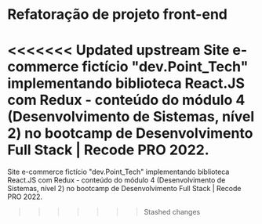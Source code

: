 # Refatoração de projeto front-end #
<<<<<<< Updated upstream
Site e-commerce fictício "dev.Point_Tech" implementando biblioteca React.JS com Redux - conteúdo do módulo 4 (Desenvolvimento de Sistemas, nível 2) no bootcamp de Desenvolvimento Full Stack | Recode PRO 2022.
=======

Site e-commerce fictício "dev.Point_Tech" implementando biblioteca React.JS com Redux - conteúdo do módulo 4 (Desenvolvimento de Sistemas, nível 2) no bootcamp de Desenvolvimento Full Stack | Recode PRO 2022. 
>>>>>>> Stashed changes
